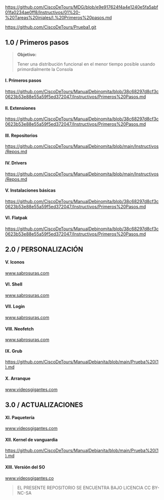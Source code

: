 https://github.com/CiscoDeTours/MDG/blob/e9e917624f4a4e1240e5fa5abf01fa0234ae0ff8/Instructivos/01%20-%20Tareas%20iniales/I.%20Primeros%20pasos.md

https://github.com/CiscoDeTours/Prueba1.git

## 1.0 / Primeros pasos

> **Objetivo:**
> 
> Tener una distribución funcional en el menor tiempo posible usando primordialmente la Consola


#### I. Primeros pasos
https://github.com/CiscoDeTours/ManualDebinomita/blob/38c68297d8cf3c0623b53e88e55a59f5ed372047/Instructivos/Primeros%20Pasos.md


#### II. Extensiones
https://github.com/CiscoDeTours/ManualDebinomita/blob/38c68297d8cf3c0623b53e88e55a59f5ed372047/Instructivos/Primeros%20Pasos.md


#### III. Repositorios
https://github.com/CiscoDeTours/ManualDebinomita/blob/main/Instructivos/Repos.md


#### IV. Drivers
https://github.com/CiscoDeTours/ManualDebinomita/blob/main/Instructivos/Repos.md


#### V. Instalaciones básicas
https://github.com/CiscoDeTours/ManualDebinomita/blob/38c68297d8cf3c0623b53e88e55a59f5ed372047/Instructivos/Primeros%20Pasos.md


#### VI. Flatpak
https://github.com/CiscoDeTours/ManualDebinomita/blob/38c68297d8cf3c0623b53e88e55a59f5ed372047/Instructivos/Primeros%20Pasos.md


## 2.0 / PERSONALIZACIÓN 

#### V. Iconos
www.sabrosuras.com


#### VI. Shell
www.sabrosuras.com


#### VII. Login
www.sabrosuras.com


#### VIII. Neofetch
www.sabrosuras.com


#### IX. Grub
https://github.com/CiscoDeTours/ManualDebianita/blob/main/Prueba%20(1).md


#### X. Arranque
www.videosgigantes.com



## 3.0 / ACTUALIZACIONES

#### XI. Paquetería
www.videosgigantes.com


#### XII. Kernel de vanguardia
https://github.com/CiscoDeTours/ManualDebianita/blob/main/Prueba%20(1).md


#### XIII. Versión del SO
www.videosgigantes.co

> EL PRESENTE REPOSITORIO SE ENCUENTRA BAJO LICENCIA CC BY-NC-SA
